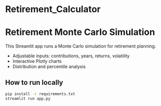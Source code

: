 # Retirement_Calculator
# Retirement Monte Carlo Simulation

This Streamlit app runs a Monte Carlo simulation for retirement planning.
- Adjustable inputs: contributions, years, returns, volatility
- Interactive Plotly charts
- Distribution and percentile analysis

## How to run locally
```bash
pip install -r requirements.txt
streamlit run app.py
